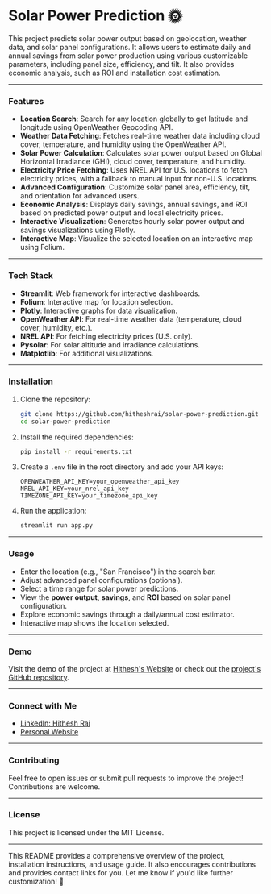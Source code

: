 # Solar Power Prediction 🌞

This project predicts solar power output based on geolocation, weather data, and solar panel configurations. It allows users to estimate daily and annual savings from solar power production using various customizable parameters, including panel size, efficiency, and tilt. It also provides economic analysis, such as ROI and installation cost estimation.

---

### **Features**

- **Location Search**: Search for any location globally to get latitude and longitude using OpenWeather Geocoding API.
- **Weather Data Fetching**: Fetches real-time weather data including cloud cover, temperature, and humidity using the OpenWeather API.
- **Solar Power Calculation**: Calculates solar power output based on Global Horizontal Irradiance (GHI), cloud cover, temperature, and humidity.
- **Electricity Price Fetching**: Uses NREL API for U.S. locations to fetch electricity prices, with a fallback to manual input for non-U.S. locations.
- **Advanced Configuration**: Customize solar panel area, efficiency, tilt, and orientation for advanced users.
- **Economic Analysis**: Displays daily savings, annual savings, and ROI based on predicted power output and local electricity prices.
- **Interactive Visualization**: Generates hourly solar power output and savings visualizations using Plotly.
- **Interactive Map**: Visualize the selected location on an interactive map using Folium.

---

### **Tech Stack**
- **Streamlit**: Web framework for interactive dashboards.
- **Folium**: Interactive map for location selection.
- **Plotly**: Interactive graphs for data visualization.
- **OpenWeather API**: For real-time weather data (temperature, cloud cover, humidity, etc.).
- **NREL API**: For fetching electricity prices (U.S. only).
- **Pysolar**: For solar altitude and irradiance calculations.
- **Matplotlib**: For additional visualizations.

---

### **Installation**

1. Clone the repository:
   ```bash
   git clone https://github.com/hitheshrai/solar-power-prediction.git
   cd solar-power-prediction
   ```

2. Install the required dependencies:
   ```bash
   pip install -r requirements.txt
   ```

3. Create a `.env` file in the root directory and add your API keys:
   ```plaintext
   OPENWEATHER_API_KEY=your_openweather_api_key
   NREL_API_KEY=your_nrel_api_key
   TIMEZONE_API_KEY=your_timezone_api_key
   ```

4. Run the application:
   ```bash
   streamlit run app.py
   ```

---

### **Usage**

- Enter the location (e.g., "San Francisco") in the search bar.
- Adjust advanced panel configurations (optional).
- Select a time range for solar power predictions.
- View the **power output**, **savings**, and **ROI** based on solar panel configuration.
- Explore economic savings through a daily/annual cost estimator.
- Interactive map shows the location selected.

---

### **Demo**
Visit the demo of the project at [Hithesh's Website](https://hitheshrai.github.io/Hithesh/) or check out the [project's GitHub repository](https://github.com/hitheshrai/solar-power-prediction.git).

---

### **Connect with Me**

- [LinkedIn: Hithesh Rai](https://www.linkedin.com/in/hithesh-rai-p/)
- [Personal Website](https://hitheshrai.github.io/Hithesh/)

---

### **Contributing**

Feel free to open issues or submit pull requests to improve the project! Contributions are welcome.

---

### **License**

This project is licensed under the MIT License.

---

This README provides a comprehensive overview of the project, installation instructions, and usage guide. It also encourages contributions and provides contact links for you. Let me know if you'd like further customization! 🚀